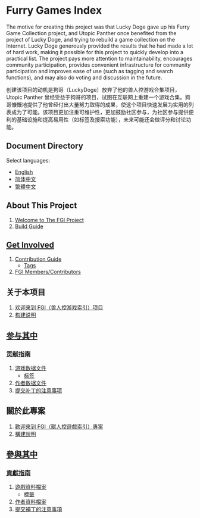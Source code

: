 # Furry Games Index

The motive for creating this project was that Lucky Doge gave up his Furry Game Collection project, and Utopic Panther once benefited from the project of Lucky Doge, and trying to rebuild a game collection on the Internet. Lucky Doge generously provided the results that he had made a lot of hard work, making it possible for this project to quickly develop into a practical list. The project pays more attention to maintainability, encourages community participation, provides convenient infrastructure for community participation and improves ease of use (such as tagging and search functions), and may also do voting and discussion in the future.

创建该项目的动机是狗哥（LuckyDoge）放弃了他的兽人控游戏合集项目，Utopic Panther 曾经受益于狗哥的项目，试图在互联网上重建一个游戏合集。狗哥慷慨地提供了他曾经付出大量努力取得的成果，使这个项目快速发展为实用的列表成为了可能。该项目更加注重可维护性，更加鼓励社区参与，为社区参与提供便利的基础设施和提高易用性（如标签及搜索功能），未来可能还会做评分和讨论功能。

## Document Directory

Select languages:

- [English](#English)
- [简体中文](#Simplified_Chinese)
- [繁體中文](#Traditional_Chinese)

<a id="English">

## About This Project

1. [Welcome to The FGI Project](README.en.md)
2. [Build Guide](BUILD.md)

## [Get Involved](doc/Get-Involved.en.md)

1. [Contribution Guide](doc/Contribute.en.md)
   - [Tags](doc/tags.en.md)
2. [FGI Members/Contributors](CONTRIBUTORS.md)

<a id="Simplified_Chinese">

## 关于本项目

1. [欢迎来到 FGI（兽人控游戏索引）项目](README.zh-cn.md)
2. [构建说明](BUILD.md)

## [参与其中](doc/Get-Involved.zh-cn.md)

### [贡献指南](doc/Contribute.zh-cn.md)

1. [游戏数据文件](doc/contribute_guide/game.zh-cn.md)
   - [标签](doc/tags.zh-cn.md)
2. [作者数据文件](doc/contribute_guide/author.zh-cn.md)
3. [提交补丁的注意事项](doc/contribute_guide/patches-submitting.zh-cn.md)

<a id="Traditional_Chinese">

## 關於此專案

1. [歡迎來到 FGI（獸人控遊戲索引）專案](README.zh-tw.md)
2. [構建說明](BUILD.md)

## [參與其中](Get-Involved.zh-tw.md)

### [貢獻指南](doc/Contribute.zh-tw.md)

1. [遊戲資料檔案](doc/contribute_guide/game.zh-tw.md)
   - [標籤](doc/tags.zh-tw.md)
2. [作者資料檔案](doc/contribute_guide/author.zh-tw.md)
3. [提交補丁的注意事項](doc/contribute_guide/patches-submitting.zh-tw.md)

